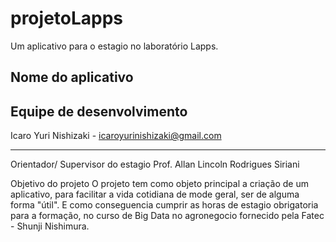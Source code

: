 # projetoLapps
Um aplicativo para o estagio no laboratório Lapps.

<h2>Nome do aplicativo</h2>

Equipe de desenvolvimento
-------------------------
Icaro Yuri Nishizaki - icaroyurinishizaki@gmail.com

-------------------------
Orientador/ Supervisor do estagio
Prof. Allan Lincoln Rodrigues Siriani 

Objetivo do projeto
O projeto tem como objeto principal a criação de um aplicativo, para facilitar a vida cotidiana de mode geral,
ser de alguma forma "útil". E como conseguencia cumprir as horas de estagio obrigatoria para a formação, no curso
de Big Data no agronegocio fornecido pela Fatec - Shunji Nishimura.
